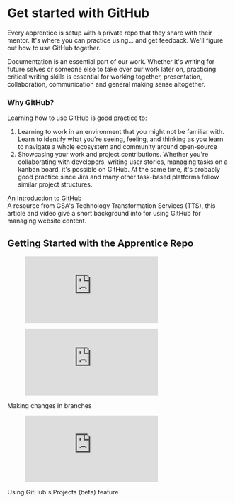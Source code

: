 # Get started with GitHub

Every apprentice is setup with a private repo that they share with their mentor. It's where you can practice using... and get feedback. We'll figure out how to use GitHub together.&#x20;

Documentation is an essential part of our work. Whether it's writing for future selves or someone else to take over our work later on, practicing critical writing skills is essential for working together, presentation, collaboration, communication and general making sense altogether.&#x20;

### Why GitHub?

Learning how to use GitHub is good practice to:&#x20;

1. Learning to work in an environment that you might not be familiar with. Learn to identify what you're seeing, feeling, and thinking as you learn to navigate a whole ecosystem and community around open-source
2. Showcasing your work and project contributions. Whether you're collaborating with developers, writing user stories, managing tasks on a kanban board, it's possible on GitHub. At the same time, it's probably good practice since Jira and many other task-based platforms follow similar project structures.&#x20;

[An Introduction to GitHub](https://digital.gov/resources/an-introduction-github)  
A resource from GSA's Technology Transformation Services (TTS), this article and video give a short background into for using GitHub for managing website content.

## Getting Started with the Apprentice Repo

<!-- blank line -->
<figure class="video_container">
  <iframe src="https://www.youtube.com/embed/tnszc8uTl8M" frameborder="0" allowfullscreen="true"> </iframe>
</figure>
<!-- blank line -->


<!-- blank line -->
<figure class="video_container">
  <iframe src="https://www.youtube.com/embed/ZxB6vGyiuA8" frameborder="0" allowfullscreen="true"> </iframe>
</figure>
<!-- blank line -->
Making changes in branches

<!-- blank line -->
<figure class="video_container">
  <iframe src="https://www.youtube.com/embed/29pHkedZzE4" frameborder="0" allowfullscreen="true"> </iframe>
</figure>
<!-- blank line -->
Using GitHub's Projects (beta) feature
